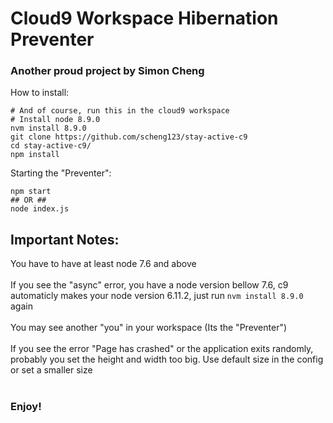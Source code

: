 # Cloud9 Workspace Hibernation Preventer
### Another proud project by Simon Cheng
How to install:
```
# And of course, run this in the cloud9 workspace
# Install node 8.9.0
nvm install 8.9.0
git clone https://github.com/scheng123/stay-active-c9
cd stay-active-c9/
npm install

```
Starting the "Preventer":
```
npm start
## OR ##
node index.js

```
## Important Notes:
You have to have at least node 7.6 and above<br><br>
If you see the "async" error, you have a node version bellow 7.6, c9 automaticly makes your node version 6.11.2, just run `nvm install 8.9.0` again<br><br>
You may see another "you" in your workspace (Its the "Preventer")<br><br>
If you see the error "Page has crashed" or the application exits randomly, probably you set the height and width too big. Use default size in the config or set a smaller size<br><br>
### Enjoy!